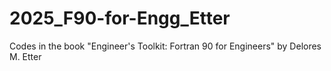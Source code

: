 # 2025_F90-for-Engg_Etter
Codes in the book "Engineer's Toolkit: Fortran 90 for Engineers" by Delores M. Etter
